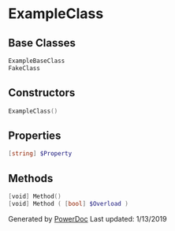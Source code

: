 # ExampleClass

## Base Classes

```PowerShell
ExampleBaseClass
FakeClass
```

## Constructors

```PowerShell
ExampleClass()
```

## Properties

```PowerShell
[string] $Property
```

## Methods

```PowerShell
[void] Method()
[void] Method ( [bool] $Overload )
```

Generated by [PowerDoc](https://github.com/luther38/PowerDoc)
Last updated: 1/13/2019
